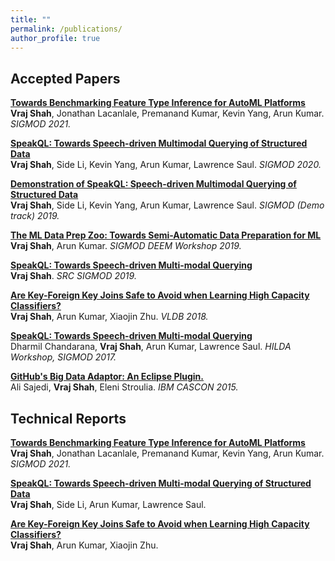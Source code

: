 ```yaml
---
title: ""
permalink: /publications/
author_profile: true
---
```


## Accepted Papers

<b>[Towards Benchmarking Feature Type Inference for AutoML Platforms](https://adalabucsd.github.io/papers/2021_SortingHat_SIGMOD.pdf)</b> <br>
<b>Vraj Shah</b>, Jonathan Lacanlale, Premanand Kumar, Kevin Yang, Arun Kumar.<i> SIGMOD 2021.</i>

<b>[SpeakQL: Towards Speech-driven Multimodal Querying of Structured Data](https://adalabucsd.github.io/papers/2020_SpeakQL_SIGMOD.pdf)</b> <br>
<b>Vraj Shah</b>, Side Li, Kevin Yang, Arun Kumar, Lawrence Saul.<i> SIGMOD 2020.</i>

<b>[Demonstration of SpeakQL: Speech-driven Multimodal Querying of Structured Data](https://pvn25.github.io//files/2019_SpeakQL_SIGMOD.pdf)</b> <br>
<b>Vraj Shah</b>, Side Li, Kevin Yang, Arun Kumar, Lawrence Saul.<i> SIGMOD (Demo track) 2019.</i>

<b>[The ML Data Prep Zoo: Towards Semi-Automatic Data Preparation for ML](https://pvn25.github.io//files/2019_DataPrepZoo_DEEM.pdf)</b> <br>
<b>Vraj Shah</b>, Arun Kumar.<i> SIGMOD DEEM Workshop 2019.</i>

<b>[SpeakQL: Towards Speech-driven Multi-modal Querying](https://pvn25.github.io//files/SRC_SIGMOD.pdf)</b> <br>
<b>Vraj Shah</b>.<i> SRC SIGMOD 2019.</i>

<b>[Are Key-Foreign Key Joins Safe to Avoid when Learning High Capacity Classifiers?](https://adalabucsd.github.io/papers/2018_Hamlet_VLDB.pdf)</b> <br>
<b>Vraj Shah</b>, Arun Kumar, Xiaojin Zhu. <i> VLDB 2018.</i>

<b>[SpeakQL: Towards Speech-driven Multi-modal Querying](https://adalabucsd.github.io/papers/2017_SpeakQL_HILDA.pdf)</b> <br>
Dharmil Chandarana, <b>Vraj Shah</b>, Arun Kumar, Lawrence Saul.<i> HILDA Workshop, SIGMOD 2017.</i>

<b>[GitHub's Big Data Adaptor: An Eclipse Plugin.](https://dl.acm.org/citation.cfm?id=2886490)</b> <br>
Ali Sajedi, <b>Vraj Shah</b>, Eleni Stroulia. <i>IBM CASCON 2015.</i>


## Technical Reports

<b>[Towards Benchmarking Feature Type Inference for AutoML Platforms](https://adalabucsd.github.io/papers/TR_2021_SortingHat.pdf)</b> <br>
<b>Vraj Shah</b>, Jonathan Lacanlale, Premanand Kumar, Kevin Yang, Arun Kumar.<i> SIGMOD 2021.</i>

<b>[SpeakQL: Towards Speech-driven Multi-modal Querying of Structured Data](https://adalabucsd.github.io/papers/TR_2020_SpeakQL.pdf)</b> <br>
<b>Vraj Shah</b>, Side Li, Arun Kumar, Lawrence Saul.

<b>[Are Key-Foreign Key Joins Safe to Avoid when Learning High Capacity Classifiers?](https://pvn25.github.io//files/TR_2017_HamletPlusPlus.pdf)</b> <br>
<b>Vraj Shah</b>, Arun Kumar, Xiaojin Zhu. 
